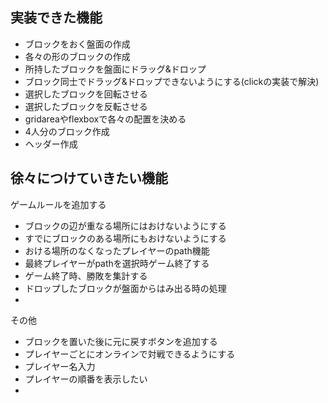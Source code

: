 ## 実装できた機能
- ブロックをおく盤面の作成
- 各々の形のブロックの作成
- 所持したブロックを盤面にドラッグ&ドロップ
- ブロック同士でドラッグ&ドロップできないようにする(clickの実装で解決)
- 選択したブロックを回転させる
- 選択したブロックを反転させる
- gridareaやflexboxで各々の配置を決める
- 4人分のブロック作成
- ヘッダー作成

## 徐々につけていきたい機能
ゲームルールを追加する
- ブロックの辺が重なる場所にはおけないようにする
- すでにブロックのある場所にもおけないようにする
- おける場所のなくなったプレイヤーのpath機能
- 最終プレイヤーがpathを選択時ゲーム終了する
- ゲーム終了時、勝敗を集計する
- ドロップしたブロックが盤面からはみ出る時の処理
-
その他
- ブロックを置いた後に元に戻すボタンを追加する
- プレイヤーごとにオンラインで対戦できるようにする
- プレイヤー名入力
- プレイヤーの順番を表示したい
-